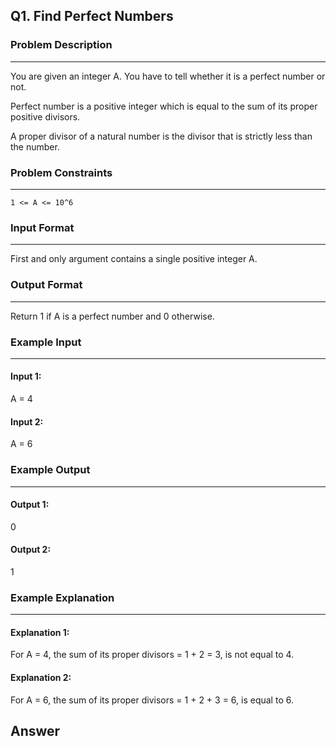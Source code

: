 ## Q1. Find Perfect Numbers

### Problem Description
-----------------------
You are given an integer A. You have to tell whether it is a perfect number or not.

Perfect number is a positive integer which is equal to the sum of its proper positive divisors.

A proper divisor of a natural number is the divisor that is strictly less than the number.

### Problem Constraints
-----------------------
`1 <= A <= 10^6`

### Input Format
-----------------------
First and only argument contains a single positive integer A.

### Output Format
-----------------------
Return 1 if A is a perfect number and 0 otherwise.

### Example Input
-----------------------
#### Input 1:
A = 4

#### Input 2:
A = 6


### Example Output
-----------------------
#### Output 1: 
0
#### Output 2:
1

### Example Explanation
-----------------------
#### Explanation 1:
For A = 4, the sum of its proper divisors = 1 + 2 = 3, is not equal to 4.

#### Explanation 2:
For A = 6, the sum of its proper divisors = 1 + 2 + 3 = 6, is equal to 6.

## Answer

```

```


